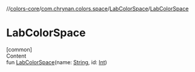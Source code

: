 //[colors-core](../../../index.md)/[com.chrynan.colors.space](../index.md)/[LabColorSpace](index.md)/[LabColorSpace](-lab-color-space.md)



# LabColorSpace  
[common]  
Content  
fun [LabColorSpace](-lab-color-space.md)(name: [String](https://kotlinlang.org/api/latest/jvm/stdlib/kotlin/-string/index.html), id: [Int](https://kotlinlang.org/api/latest/jvm/stdlib/kotlin/-int/index.html))  



